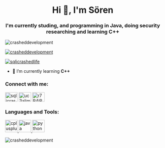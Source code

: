 <h1 align="center">Hi 👋, I'm Sören</h1>
<h3 align="center">I'm currently studing, and programming in Java, doing security researching and learning C++</h3>

<p align="left"> <img src="https://komarev.com/ghpvc/?username=crasheddevelopment&label=Profile%20views&color=0e75b6&style=flat" alt="crasheddevelopment" /> </p>

<p align="left"> <a href="https://github.com/ryo-ma/github-profile-trophy"><img src="https://github-profile-trophy.vercel.app/?username=crasheddevelopment" alt="crasheddevelopment" /></a> </p>

<p align="left"> <a href="https://twitter.com/sqlicrashedlife" target="blank"><img src="https://img.shields.io/twitter/follow/sqlicrashedlife?logo=twitter&style=for-the-badge" alt="sqlicrashedlife" /></a> </p>

- 🌱 I’m currently learning **C++**

<h3 align="left">Connect with me:</h3>
<p align="left">
<a href="https://twitter.com/sqlicrashedlife" target="blank"><img align="center" src="https://cdn.jsdelivr.net/npm/simple-icons@3.0.1/icons/twitter.svg" alt="sqlicrashedlife" height="30" width="40" /></a>
<a href="https://www.youtube.com/c/uc3alimqgc2ycgek7jc_n4mg" target="blank"><img align="center" src="https://cdn.jsdelivr.net/npm/simple-icons@3.0.1/icons/youtube.svg" alt="uc3alimqgc2ycgek7jc_n4mg" height="30" width="40" /></a>
<a href="https://discord.gg/r7R4jRT" target="blank"><img align="center" src="https://cdn.jsdelivr.net/npm/simple-icons@3.0.1/icons/discord.svg" alt="r7R4jRT" height="30" width="40" /></a>
</p>

<h3 align="left">Languages and Tools:</h3>
<p align="left"> <a href="https://www.w3schools.com/cpp/" target="_blank"> <img src="https://devicons.github.io/devicon/devicon.git/icons/cplusplus/cplusplus-original.svg" alt="cplusplus" width="40" height="40"/> </a> <a href="https://www.java.com" target="_blank"> <img src="https://devicons.github.io/devicon/devicon.git/icons/java/java-original-wordmark.svg" alt="java" width="40" height="40"/> </a> <a href="https://www.python.org" target="_blank"> <img src="https://devicons.github.io/devicon/devicon.git/icons/python/python-original.svg" alt="python" width="40" height="40"/> </a> </p>

<p><img align="center" src="https://github-readme-stats.vercel.app/api/top-langs?username=crasheddevelopment&show_icons=true&locale=en&layout=compact" alt="crasheddevelopment" /></p>
